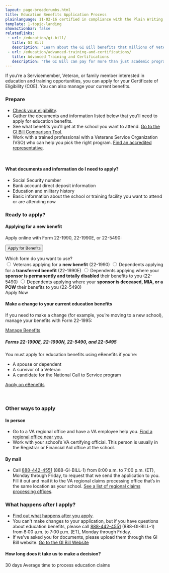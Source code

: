 ```yaml
---
layout: page-breadcrumbs.html
title: Education Benefits Application Process
plainlanguage: 11-02-16 certified in compliance with the Plain Writing Act
template: 1-topic-landing
showactionbar: false
relatedlinks:
 - url: /education/gi-bill/
   title: GI Bill
   description: "Learn about the GI Bill benefits that millions of Veterans like you have used to pay for college."
 - url: /education/advanced-training-and-certifications/
   title: Advanced Training and Certifications
   description: "The GI Bill can pay for more than just academic programs. Use it to help cover the costs of becoming a licensed or certified professional (like a mechanic or medical technician) or a business owner."
---
```


<div class="va-introtext">

If you’re a Servicemember, Veteran, or family member interested in education and training opportunities, you can apply for your Certificate of Eligibility (COE). You can also manage your current benefits.

</div>

### Prepare

- [Check your eligibility](/education/eligibility/).
- Gather the documents and information listed below that you'll need to apply for education benefits.
- See what benefits you'll get at the school you want to attend. [Go to the GI Bill Comparison Tool](/gi-bill-comparison-tool/).
- Work with a trained professional with a Veterans Service Organization (VSO) who can help you pick the right program. [Find an accredited representative](/disability-benefits/apply-for-benefits/help/index.html).

<div markdown="0"><br></div>

<div class="call-out" markdown="1">

#### What documents and information do I need to apply?

- Social Security number
- Bank account direct deposit information
- Education and military history
- Basic information about the school or training facility you want to attend or are attending now

</div>

### Ready to apply?

#### Applying for a new benefit
Apply online with Form 22-1990, 22-1990E, or 22-5490:

<button id="apply-expander-button" class="usa-button-primary va-button-primary expander-button">Apply for Benefits</button>

<p>
  <div id="apply-expander-content" class="form-expanding-group-open expander-content expander-content-closed">
    <div>Which form do you want to use?</div>
    <div class="form-radio-buttons">
      <input type="radio" name="form-selection" id="form-22-1990" value="1990">
      <label for="form-22-1990">Veterans applying for a <strong>new benefit</strong> (22-1990)</label>
      <input type="radio" name="form-selection" id="form-22-1990e" value="1990e">
      <label for="form-22-1990e">Dependents applying for a <strong>transferred benefit</strong> (22-1990E)</label>
      <input type="radio" name="form-selection" id="form-22-5490" value="5490">
      <label for="form-22-5490">Dependents applying where your <strong>sponsor is permanently and totally disabled</strong> their benefits to you (22-5490)</label>
      <input type="radio" name="form-selection" id="form-22-5490" value="5490">
      <label for="form-22-5490">Dependents applying where your <strong>sponsor is deceased, MIA, or a POW</strong> their benefits to you (22-5490)</label>
    </div>
    <a id="apply-go-button" class="usa-button-primary va-button-primary">Apply Now</a>
  </div>
</p>

#### Make a change to your current education benefits

If you need to make a change (for example, you’re moving to a new school), manage your benefits with Form 22-1995:

<a href="/education/apply-for-education-benefits/application/1995" class="usa-button-primary usa-button-outline">Manage Benefits</a>

<div class="usa-alert usa-alert-warning usa-content va-alert" markdown="1">
	<div class="usa-alert-body">

##### Forms 22-1990E, 22-1990N, 22-5490, and 22-5495

You must apply for education benefits using eBenefits if you're:
- A spouse or dependent
- A survivor of a Veteran
- A candidate for the National Call to Service program

<div markdown="0">
	<a class="usa-button-primary usa-button-outline usa-button-outline-exit transparent" href="https://www.ebenefits.va.gov/ebenefits/vonapp">Apply on eBenefits</a>
</div>
</div>
</div>
<br>

<div markdown="0"><br></div>

### Other ways to apply

#### In person
- Go to a VA regional office and have a VA employee help you. [Find a regional office near you](/facilities).
- Work with your school’s VA certifying official. This person is usually in the Registrar or Financial Aid office at the school.

#### By mail
- Call <a href="tel:+18884424551">888-442-4551</a> (888-GI-BILL-1) from 8:00 a.m. to 7:00 p.m. (ET), Monday through Friday, to request that we send the application to you. Fill it out and mail it to the VA regional claims processing office that’s in the same location as your school. [See a list of regional claims processing offices](http://www.benefits.va.gov/gibill/regional_processing.asp).

### What happens after I apply?

- [Find out what happens after you apply](/education/after-you-apply).
- You can't make changes to your application, but if you have questions about education benefits, please call <a href="tel:+18884424551">888-442-4551</a> (888-GI-BILL-1) from 8:00 a.m. to 7:00 p.m. (ET), Monday through Friday.
- If we've asked you for documents, please upload them through the GI Bill website. <a class="usa-button-primary" href="https://gibill.custhelp.com/app/home">Go to the GI Bill Website</a>

#### How long does it take us to make a decision?

<div class="card information" markdown="0">
<span class="number">30 days</span>
<span class="description">Average time to process education claims</span>
</div>

<div markdown="0"><br></div>

<script type="text/javascript">
  // I'm open to suggestions on how to not do this here

  function toggleClass(elementId, className) {
    document.getElementById(elementId).classList.toggle(className);
  }

  // Toggle the expandable apply fields
  document.getElementById('apply-expander-button')
    .addEventListener('click', function () {
      toggleClass('apply-expander-content', 'expander-content-closed');
      toggleClass('apply-expander-button', 'va-button-primary');
    });

  // Make the go button go to the right place
  document.getElementById('apply-go-button')
    .addEventListener('click', function () {
      var selectedForm = document.querySelector('input[name="form-selection"]:checked');

      console.log('selectedForm:', selectedForm);
      if (selectedForm) {
        location.assign('/education/apply-for-education-benefits/application/' + selectedForm.value + '/introduction');
      }
    });
</script>
